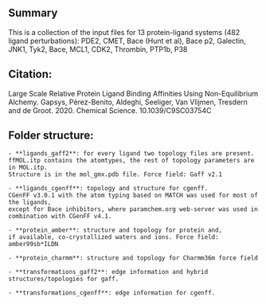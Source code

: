 
## Summary ##
This is a collection of the input files for 13 protein-ligand systems (482 ligand perturbations):
PDE2, CMET, Bace (Hunt et al), Bace p2, Galectin, JNK1, Tyk2, Bace, MCL1, CDK2, Thrombin, PTP1b, P38

## Citation: ##
  Large Scale Relative Protein Ligand Binding Affinities Using Non-Equilibrium Alchemy. Gapsys, Pérez-Benito, Aldeghi, Seeliger, Van Vlijmen, Tresdern and de Groot. 2020. Chemical Science. 10.1039/C9SC03754C

## Folder structure: ##
	- **ligands_gaff2**: for every ligand two topology files are present. 
	ffMOL.itp contains the atomtypes, the rest of topology parameters are in MOL.itp. 
	Structure is in the mol_gmx.pdb file. Force field: Gaff v2.1
	
	- **ligands_cgenff**: topology and structure for cgenff. 
	CGenFF v3.0.1 with the atom typing based on MATCH was used for most of the ligands, 
	except for Bace inhibitors, where paramchem.org web-server was used in combination with CGenFF v4.1.
	
	- **protein_amber**: structure and topology for protein and, 
	if available, co-crystallized waters and ions. Force field: amber99sb*ILDN
	
	- **protein_charmm**: structure and topology for Charmm36m force field
	
	- **transformations_gaff2**: edge information and hybrid structures/topologies for gaff.
	
	- **transformations_cgenff**: edge information for cgenff. 
	


